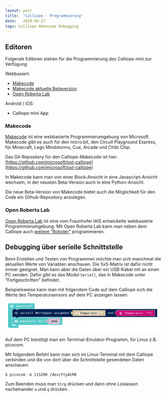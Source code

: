 ```yaml
---
layout: post
title:  "Calliope - Programmierung"
date:   2020-09-17
tags: Calliope Makecode Debugging
---
```


## Editoren

Folgende Editoren stehen für die Programmierung des Calliope mini zur Verfügung

Webbasiert:
* [Makecode](https://makecode.calliope.cc/)
* [Makecode aktuelle Betaversion](https://makecode.calliope.cc/beta#editor)
* [Open Roberta Lab](https://lab.open-roberta.org/)

Android / iOS:
* Calliope mini App

### Makecode

[Makecode](https://makecode.microbit.org/) ist eine webbasierte Programmierumgebung von Microsoft. Makecode gibt es auch für den micro:bit, den Circuit Playground Express, für Minecraft, Lego Mindstorms, Cue, Arcade und Chibi Chip.

Das Git-Repository für den Calliope-Makecode ist hier:
[https://github.com/microsoft/pxt-calliope] (https://github.com/microsoft/pxt-calliope)

In Makecode kann man von einer Block-Ansicht in eine Javascript-Ansicht wechseln, in der neusten Beta-Version auch in eine Python-Ansicht.

Die neue Beta-Version von Makecode bietet auch die Möglichkeit für den Code ein Github-Repository anzulegen.

### Open Roberta Lab

[Open Roberta Lab](https://lab.open-roberta.org/) ist eine vom Fraunhofer IAIS entwickelte webbasierte Programmierumgebung. Mit Open Roberta Lab kann man neben dem Calliope auch [weitere "Roboter"](https://www.roberta-home.de/kids/die-roboter/) programmieren.


## Debugging über serielle Schnittstelle

Beim Erstellen und Testen von Programmen möchte man sich manchmal die aktuellen Werte von Variablen anschauen. Die 5x5-Matrix ist dafür nicht immer geeignet. Man kann aber die Daten über ein USB-Kabel mit an einen PC senden. Dafür gibt es das Modul `Seriell`, das in Makecode unter "Fortgeschritten" befindet. 

Beispielsweise kann man mit folgendem Code auf dem Calliope sich die Werte des Temperatursensors auf dem PC anzeigen lassen:

![Serielle Schnittstelle](/images/makecode_serial_demo.png) 

Auf dem PC benötigt man ein Terminal-Emulator-Programm, für Linux z.B. picocom.

Mit folgendem Befehl kann man sich im Linux-Terminal mit dem Calliope verbinden und die von dort über die Schnittstelle gesendeten Daten anschauen:
```
$ picocom -b 115200 /dev/ttyACM0
```
Zum Beenden muss man `Strg` drücken und dann ohne Loslassen nacheinander `a` und `q` drücken.
